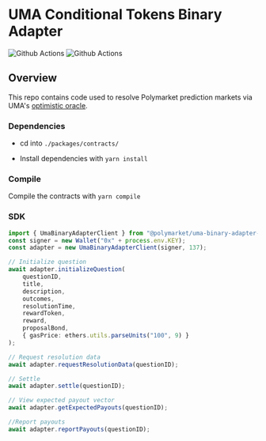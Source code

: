 # UMA Conditional Tokens Binary Adapter

![Github Actions](https://github.com/Polymarket/uma-conditional-tokens-adapter/workflows/Tests/badge.svg)
![Github Actions](https://github.com/Polymarket/uma-conditional-tokens-adapter/workflows/Lint/badge.svg)

## Overview

This repo contains code used to resolve Polymarket prediction markets via UMA's [optimistic oracle](https://docs.umaproject.org/oracle/optimistic-oracle-interface).


### Dependencies
- cd into `./packages/contracts/`

- Install dependencies with `yarn install`

### Compile

Compile the contracts with `yarn compile`

### SDK

```ts
import { UmaBinaryAdapterClient } from "@polymarket/uma-binary-adapter-sdk";
const signer = new Wallet("0x" + process.env.KEY);
const adapter = new UmaBinaryAdapterClient(signer, 137);

// Initialize question
await adapter.initializeQuestion(
    questionID, 
    title, 
    description,
    outcomes, 
    resolutionTime, 
    rewardToken, 
    reward, 
    proposalBond, 
    { gasPrice: ethers.utils.parseUnits("100", 9) }
);

// Request resolution data
await adapter.requestResolutionData(questionID);

// Settle
await adapter.settle(questionID);

// View expected payout vector
await adapter.getExpectedPayouts(questionID);

//Report payouts
await adapter.reportPayouts(questionID);

```